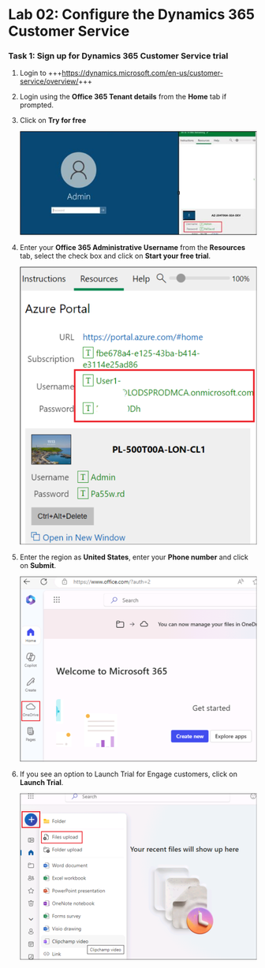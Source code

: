 # Lab 02: Configure the Dynamics 365 Customer Service

### Task 1: Sign up for Dynamics 365 Customer Service trial

1.  Login to
    +++<https://dynamics.microsoft.com/en-us/customer-service/overview/>+++

2.  Login using the **Office 365 Tenant details** from the **Home** tab
    if prompted.

3.  Click on **Try for free**

    ![](./media/image1.png)

4.  Enter your **Office 365 Administrative Username** from the
    **Resources** tab, select the check box and click on **Start your
    free trial**.

    ![](./media/image2.png)

5.  Enter the region as **United States**, enter your **Phone number**
    and click on **Submit**.

    ![](./media/image3.png)

6.  If you see an option to Launch Trial for Engage customers, click on
    **Launch Trial**.

    ![](./media/image4.png)

